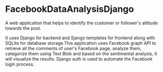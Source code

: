 # FacebookDataAnalysisDjango

A web application that helps to identify the customer or follower's attitude towards the post.

It uses Django for backend and Sjango templates for frontend along with SQLite for database storage.This application uses Facebook graph API to retrieve all the comments of user's Facebook page, analyze them, categorize them using Text Blob and based on the sentimental analysis, it will visualize the results. Django auth is used to automate the Facebook login process.
